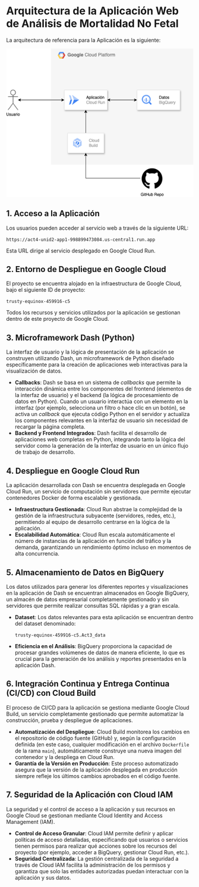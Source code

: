 # Arquitectura de la Aplicación Web de Análisis de Mortalidad No Fetal

La arquitectura de referencia para la Aplicación es la siguiente:

![Arquitectura de Referencia](arq_actividad4.drawio.png)

## 1. Acceso a la Aplicación

Los usuarios pueden acceder al servicio web a través de la siguiente URL:
```
https://act4-unid2-app1-998899473084.us-central1.run.app
```
Esta URL dirige al servicio desplegado en Google Cloud Run.

## 2. Entorno de Despliegue en Google Cloud

El proyecto se encuentra alojado en la infraestructura de Google Cloud, bajo el siguiente ID de proyecto:
```
trusty-equinox-459916-c5
```

Todos los recursos y servicios utilizados por la aplicación se gestionan dentro de este proyecto de Google Cloud.

## 3. Microframework Dash (Python)

La interfaz de usuario y la lógica de presentación de la aplicación se construyen utilizando Dash, un microframework de Python diseñado específicamente para la creación de aplicaciones web interactivas para la visualización de datos.

* **Callbacks**: Dash se basa en un sistema de *callbacks* que permite la interacción dinámica entre los componentes del frontend (elementos de la interfaz de usuario) y el backend (la lógica de procesamiento de datos en Python). Cuando un usuario interactúa con un elemento en la interfaz (por ejemplo, selecciona un filtro o hace clic en un botón), se activa un *callback* que ejecuta código Python en el servidor y actualiza los componentes relevantes en la interfaz de usuario sin necesidad de recargar la página completa.
* **Backend y Frontend Integrados**: Dash facilita el desarrollo de aplicaciones web completas en Python, integrando tanto la lógica del servidor como la generación de la interfaz de usuario en un único flujo de trabajo de desarrollo.

## 4. Despliegue en Google Cloud Run

La aplicación desarrollada con Dash se encuentra desplegada en Google Cloud Run, un servicio de computación sin servidores que permite ejecutar contenedores Docker de forma escalable y gestionada.

* **Infraestructura Gestionada**: Cloud Run abstrae la complejidad de la gestión de la infraestructura subyacente (servidores, redes, etc.), permitiendo al equipo de desarrollo centrarse en la lógica de la aplicación.
* **Escalabilidad Automática**: Cloud Run escala automáticamente el número de instancias de la aplicación en función del tráfico y la demanda, garantizando un rendimiento óptimo incluso en momentos de alta concurrencia.

## 5. Almacenamiento de Datos en BigQuery

Los datos utilizados para generar los diferentes reportes y visualizaciones en la aplicación de Dash se encuentran almacenados en Google BigQuery, un almacén de datos empresarial completamente gestionado y sin servidores que permite realizar consultas SQL rápidas y a gran escala.

* **Dataset**: Los datos relevantes para esta aplicación se encuentran dentro del dataset denominado:

    ```
    trusty-equinox-459916-c5.Act3_data
    ```

* **Eficiencia en el Análisis**: BigQuery proporciona la capacidad de procesar grandes volúmenes de datos de manera eficiente, lo que es crucial para la generación de los análisis y reportes presentados en la aplicación Dash.

## 6. Integración Continua y Entrega Continua (CI/CD) con Cloud Build

El proceso de CI/CD para la aplicación se gestiona mediante Google Cloud Build, un servicio completamente gestionado que permite automatizar la construcción, prueba y despliegue de aplicaciones.

* **Automatización del Despliegue**: Cloud Build monitorea los cambios en el repositorio de código fuente (GitHub) y, según la configuración definida (en este caso, cualquier modificación en el archivo `Dockerfile` de la rama `main`), automáticamente construye una nueva imagen del contenedor y la despliega en Cloud Run.
* **Garantía de la Versión en Producción**: Este proceso automatizado asegura que la versión de la aplicación desplegada en producción siempre refleje los últimos cambios aprobados en el código fuente.

## 7. Seguridad de la Aplicación con Cloud IAM

La seguridad y el control de acceso a la aplicación y sus recursos en Google Cloud se gestionan mediante Cloud Identity and Access Management (IAM).

* **Control de Acceso Granular**: Cloud IAM permite definir y aplicar políticas de acceso detalladas, especificando qué usuarios o servicios tienen permisos para realizar qué acciones sobre los recursos del proyecto (por ejemplo, acceder a BigQuery, gestionar Cloud Run, etc.).
* **Seguridad Centralizada**: La gestión centralizada de la seguridad a través de Cloud IAM facilita la administración de los permisos y garantiza que solo las entidades autorizadas puedan interactuar con la aplicación y sus datos.
